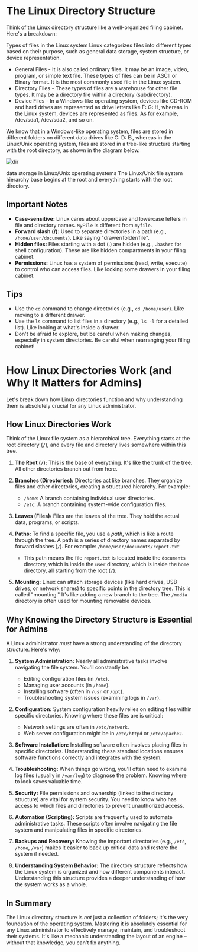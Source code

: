 # The Linux Directory Structure

Think of the Linux directory structure like a well-organized filing cabinet. Here's a breakdown:

Types of files in the Linux system
Linux categorizes files into different types based on their purpose, such as general data storage, system structure, or device representation.

- General Files - It is also called ordinary files. It may be an image, video, program, or simple text file. These types of files can be in ASCII or Binary format. It is the most commonly used file in the Linux system.
- Directory Files - These types of files are a warehouse for other file types. It may be a directory file within a directory (subdirectory).
- Device Files - In a Windows-like operating system, devices like CD-ROM and hard drives are represented as drive letters like F: G: H, whereas in the Linux system, devices are represented as files. As for example, /dev/sda1, /dev/sda2, and so on.

We know that in a Windows-like operating system, files are stored in different folders on different data drives like C: D: E:, whereas in the Linux/Unix operating system, files are stored in a tree-like structure starting with the root directory, as shown in the diagram below. 

![dir](https://github.com/user-attachments/assets/e26cb86a-8034-4ec5-b189-6ae5f13589cb)

data storage in Linux/Unix operating systems
The Linux/Unix file system hierarchy base begins at the root and everything starts with the root directory. 

## Important Notes

*   **Case-sensitive:** Linux cares about uppercase and lowercase letters in file and directory names.  `MyFile` is different from `myfile`.
*   **Forward slash (/):** Used to separate directories in a path (e.g., `/home/user/documents`).  Like saying "drawer/folder/file".
*   **Hidden files:** Files starting with a dot (.) are hidden (e.g., `.bashrc` for shell configuration).  These are like hidden compartments in your filing cabinet.
*   **Permissions:** Linux has a system of permissions (read, write, execute) to control who can access files.  Like locking some drawers in your filing cabinet.

## Tips

*   Use the `cd` command to change directories (e.g., `cd /home/user`).  Like moving to a different drawer.
*   Use the `ls` command to list files in a directory (e.g., `ls -l` for a detailed list).  Like looking at what's inside a drawer.
*   Don't be afraid to explore, but be careful when making changes, especially in system directories.  Be careful when rearranging your filing cabinet!

# How Linux Directories Work (and Why It Matters for Admins)

Let's break down how Linux directories function and why understanding them is absolutely crucial for any Linux administrator.

## How Linux Directories Work

Think of the Linux file system as a hierarchical tree.  Everything starts at the root directory (`/`), and every file and directory lives somewhere within this tree.

1.  **The Root (`/`):** This is the base of everything. It's like the trunk of the tree.  All other directories branch out from here.

2.  **Branches (Directories):** Directories act like branches. They organize files and other directories, creating a structured hierarchy. For example:
    *   `/home`:  A branch containing individual user directories.
    *   `/etc`: A branch containing system-wide configuration files.

3.  **Leaves (Files):** Files are the leaves of the tree. They hold the actual data, programs, or scripts.

4.  **Paths:** To find a specific file, you use a *path*, which is like a route through the tree. A path is a series of directory names separated by forward slashes (`/`).  For example: `/home/user/documents/report.txt`
    *   This path means the file `report.txt` is located inside the `documents` directory, which is inside the `user` directory, which is inside the `home` directory, all starting from the root (`/`).

5.  **Mounting:** Linux can attach storage devices (like hard drives, USB drives, or network shares) to specific points in the directory tree. This is called "mounting." It's like adding a new branch to the tree.  The `/media` directory is often used for mounting removable devices.

## Why Knowing the Directory Structure is Essential for Admins

A Linux administrator *must* have a strong understanding of the directory structure. Here's why:

1.  **System Administration:**  Nearly all administrative tasks involve navigating the file system.  You'll constantly be:
    *   Editing configuration files (in `/etc`).
    *   Managing user accounts (in `/home`).
    *   Installing software (often in `/usr` or `/opt`).
    *   Troubleshooting system issues (examining logs in `/var`).

2.  **Configuration:** System configuration heavily relies on editing files within specific directories.  Knowing where these files are is critical:
    *   Network settings are often in `/etc/network`.
    *   Web server configuration might be in `/etc/httpd` or `/etc/apache2`.

3.  **Software Installation:** Installing software often involves placing files in specific directories.  Understanding these standard locations ensures software functions correctly and integrates with the system.

4.  **Troubleshooting:** When things go wrong, you'll often need to examine log files (usually in `/var/log`) to diagnose the problem.  Knowing where to look saves valuable time.

5.  **Security:** File permissions and ownership (linked to the directory structure) are vital for system security. You need to know who has access to which files and directories to prevent unauthorized access.

6.  **Automation (Scripting):** Scripts are frequently used to automate administrative tasks. These scripts often involve navigating the file system and manipulating files in specific directories.

7.  **Backups and Recovery:** Knowing the important directories (e.g., `/etc`, `/home`, `/var`) makes it easier to back up critical data and restore the system if needed.

8.  **Understanding System Behavior:** The directory structure reflects how the Linux system is organized and how different components interact.  Understanding this structure provides a deeper understanding of how the system works as a whole.

## In Summary

The Linux directory structure is *not* just a collection of folders; it's the very foundation of the operating system.  Mastering it is absolutely essential for any Linux administrator to effectively manage, maintain, and troubleshoot their systems.  It's like a mechanic understanding the layout of an engine – without that knowledge, you can't fix anything.
